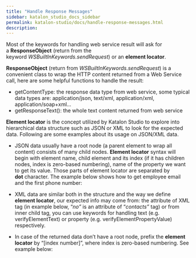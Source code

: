 ```yaml
---
title: "Handle Response Messages" 
sidebar: katalon_studio_docs_sidebar
permalink: katalon-studio/docs/handle-response-messages.html 
description: 
---
```

Most of the keywords for handling web service result will ask for a **ResponseObject** (return from the keyword _WSBuiltInKeywords.sendRequest_) or an **element locator**.

**ResponseObject** (return from _WSBuiltInKeywords.sendRequest_) is a convenient class to wrap the HTTP content returned from a Web Service call, here are some helpful functions to handle the result:

*   getContentType: the response data type from web service, some typical data types are: application/json, text/xml, application/xml, application/soap+xml…
*   getResponseText(): the whole text content returned from web service

**Element locator** is the concept utilized by Katalon Studio to explore into hierarchical data structure such as JSON or XML to look for the expected data. Following are some examples about its usage on JSON/XML data.

*   JSON data usually have a root node (a parent element to wrap all content) consists of many child nodes. **Element locator** syntax will begin with element name, child element and its index (if it has children nodes, index is zero-based numbering), name of the property we want to get its value. Those parts of element locator are separated by **dot** character. The example below shows how to get employee email and the first phone number:  
    

*   XML data are similar both in the structure and the way we define **element locator**, our expected info may come from: the attribute of XML tag (in example below, “_no”_ is an attribute of “_contacts”_ tag) or from inner child tag, you can use keywords for handling text (e.g. verifyElementText) or property (e.g. verifyElementPropertyValue) respectively.  
    

*   In case of the returned data don’t have a root node, prefix the **element locator** by “\[index number\]”, where index is zero-based numbering. See example below: